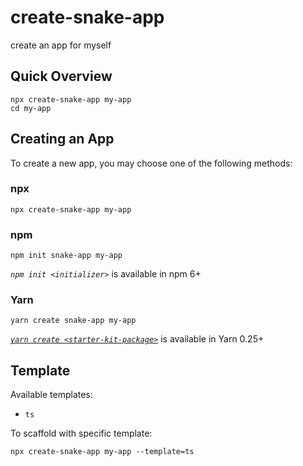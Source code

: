 # create-snake-app

create an app for myself

## Quick Overview

```shell
npx create-snake-app my-app
cd my-app
```

## Creating an App

To create a new app, you may choose one of the following methods:

### npx

```shell
npx create-snake-app my-app
```

### npm

```shell
npm init snake-app my-app
```

_`npm init <initializer>`_ is available in npm 6+

### Yarn

```shell
yarn create snake-app my-app
```

_[`yarn create <starter-kit-package>`](https://yarnpkg.com/lang/en/docs/cli/create/)_ is available in Yarn 0.25+

## Template

Available templates:

- `ts`

To scaffold with specific template:

```shell
npx create-snake-app my-app --template=ts
```
